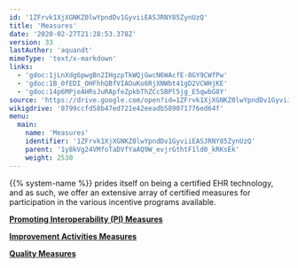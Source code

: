 ```yaml
---
id: '1ZFrvk1XjXGNKZ0lwYpndDv1GyviiEASJRNY85ZynUzQ'
title: 'Measures'
date: '2020-02-27T21:28:53.378Z'
version: 33
lastAuthor: 'aquandt'
mimeType: 'text/x-markdown'
links:
  - 'gdoc:1jLnXdg6pwgBn2IHgzpTkWQjGwcN6WAcfE-8GY9CWfPw'
  - 'gdoc:1B_0fEDI_OHFhhQBfVIAOuKo6RjXNWbt41gD2VCWHjKE'
  - 'gdoc:14p6MPjeAHRsJuRApfeZpkbThZCc5BPl5jg_E5qwbG8Y'
source: 'https://drive.google.com/open?id=1ZFrvk1XjXGNKZ0lwYpndDv1GyviiEASJRNY85ZynUzQ'
wikigdrive: '8799ccfd58b47ed721e42eeadb589071776ed64f'
menu:
  main:
    name: 'Measures'
    identifier: '1ZFrvk1XjXGNKZ0lwYpndDv1GyviiEASJRNY85ZynUzQ'
    parent: '1y8kVg24VMfoTaDVfYaAQ9W_evjrGthtF1ld0_kRKsEk'
    weight: 2530
---
```






{{% system-name %}} prides itself on being a certified EHR technology, and as such, we offer an extensive array of certified measures for participation in the various incentive programs available.







[**Promoting Interoperability (PI) Measures**](gdoc:1jLnXdg6pwgBn2IHgzpTkWQjGwcN6WAcfE-8GY9CWfPw)



[**Improvement Activities Measures**](gdoc:1B_0fEDI_OHFhhQBfVIAOuKo6RjXNWbt41gD2VCWHjKE)



[**Quality Measures**](gdoc:14p6MPjeAHRsJuRApfeZpkbThZCc5BPl5jg_E5qwbG8Y)

